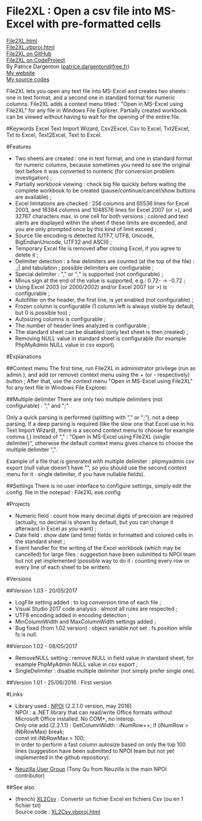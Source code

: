 # File2XL : Open a csv file into MS-Excel with pre-formatted cells

[File2XL.html](http://patrice.dargenton.free.fr/CodesSources/File2XL.html)  
[File2XL.vbproj.html](http://patrice.dargenton.free.fr/CodesSources/File2XL.vbproj.html)  
[File2XL on GitHub](https://github.com/PatriceDargenton/File2XL)  
[File2XL on CodeProject](https://www.codeproject.com/Tips/1108923/File-XL-Open-a-csv-file-into-MS-Excel-with-pre-for)  
By Patrice Dargenton (patrice.dargenton@free.fr)  
[My website](http://patrice.dargenton.free.fr/index.html)  
[My source codes](http://patrice.dargenton.free.fr/CodesSources/index.html)  

File2XL lets you open any text file into MS-Excel and creates two sheets : one in text format, and a second one in standard format for numeric columns. File2XL adds a context menu titled : "Open in MS-Excel using File2XL" for any file in Windows File Explorer. Partially created workbook can be viewed without having to wait for the opening of the entire file.

#Keywords
Excel Text Import Wizard, Csv2Excel, Csv to Excel, Txt2Excel, Txt to Excel, Text2Excel, Text to Excel.

#Features
- Two sheets are created : one in text format, and one in standard format for numeric columns, because sometimes you need to see the original text before it was converted to numeric (for conversion problem investigation) ;
- Partially workbook viewing : check big file quickly before waiting the complete workbook to be created (pause/continue/cancel/show buttons are available) ;
- Excel limitations are checked : 256 columns and 65536 lines for Excel 2003, and 16384 columns and 1048576 lines for Excel 2007 (or >), and 32767 characters max. in one cell for both versions ; colored and text alerts are displayed within the sheet if these limits are exceeded, and you are only prompted once by this kind of limit exceed ;
- Source file encoding is detected (UTF7, UTF8, Unicode, BigEndianUnicode, UTF32 and ASCII) ;
- Temporary Excel file is removed after closing Excel, if you agree to delete it ;
- Delimiter detection : a few delimiters are counted (at the top of the file) : ,;| and tabulation ; possible delimiters are configurable ;
- Special delimiter : "," or ";" is supported (not configurable) ;
- Minus sign at the end of the value is supported, e.g.: 0.72- -> -0.72 ;
- Using Excel 2003 (or 2000/2002) and/or Excel 2007 (or >) is configurable ;
- Autofilter on the header, the first line, is yet enabled (not configurable) ;
- Frozen column is configurable (1 column left is always visible by default, but 0 is possible too) ;
- Autosizing columns is configurable ;
- The number of header lines analyzed is configurable ;
- The standard sheet can be disabled (only text sheet is then created) ;
- Removing NULL value in standard sheet is configurable (for example PhpMyAdmin NULL value in csv export).

#Explanations

##Context menu
The first time, run File2XL in administrator privilege (run as admin.), and add (or remove) context menu using the + (or - respectively) button ;
After that, use the context menu "Open in MS-Excel using File2XL" for any text file in Windows File Explorer.

##Multiple delimiter
There are only two multiple delimiters (not configurable) : "," and ";"

Only a quick parsing is performed (splitting with "," or ";"), not a deep parsing. If a deep parsing is required (like the slow one that Excel use in his Text Import Wizard), there is a second context menu to choose for example comma (,) instead of "," : "Open in MS-Excel using File2XL (single delimiter)", otherwise the default context menu gives chance to choose the multiple delimiter ",".

Example of a file that is generated with multiple delimiter : phpmyadmin csv export (null value doesn't have "", so you should use the second context menu for it : single delimiter, if you have nullable fields).

##Settings
There is no user interface to configure settings, simply edit the config. file in the notepad : File2XL.exe.config


#Projects
- Numeric field : count how many decimal digits of precision are required (actually, no decimal is shown by default, but you can change it afterward in Excel as you want) ;
- Date field : show date (and time) fields in formatted and colored cells in the standard sheet ;
- Event handler for the writing of the Excel workbook (which may be cancelled) for large files : suggestion have been submitted to NPOI team but not yet implemented (possible way to do it : counting every row or every line of each sheet to be written).


#Versions

##Version 1.03 - 20/05/2017
- LogFile setting added : to log conversion time of each file ;
- Visual Studio 2017 code analysis : almost all rules are respected ;
- UTF8 encoding added in encoding detection ;
- MinColumnWidth and MaxColumnWidth settings added ;
- Bug fixed (from 1.02 version) : object variable not set : fs.position while fs is null.


##Version 1.02 - 08/05/2017
- RemoveNULL setting : remove NULL in field value in standard sheet, for example PhpMyAdmin NULL value in csv export ;
- SingleDelimiter : disable multiple delimiter (not simply prefer single one).

##Version 1.01 - 25/06/2016 : First version


#Links
- Library used : [NPOI](https://github.com/tonyqus/npoi) (2.2.1.0 version, may 2016)  
  NPOI : a .NET library that can read/write Office formats without Microsoft Office installed. No COM+, no interop.  
  Only one add (2.2.1.1) : GetColumnWidth : iNumRow++; if (iNumRow > iNbRowMax) break;  
  const int iNbRowMax = 100;  
  in order to perform a fast column autosize based on only the top 100 lines (suggestion have been submitted to NPOI team but not yet implemented in the github repository).  

- [Neuzilla User Group](https://www.linkedin.com/groups/6655065) (Tony Qu from Neuzilla is the main NPOI contributor)


##See also
- (french) [XL2Csv](http://patrice.dargenton.free.fr/CodesSources/XL2Csv.html) : Convertir un fichier Excel en fichiers Csv (ou en 1 fichier txt)  
  Source code : [XL2Csv.vbproj.html](http://patrice.dargenton.free.fr/CodesSources/XL2Csv.vbproj.html)  